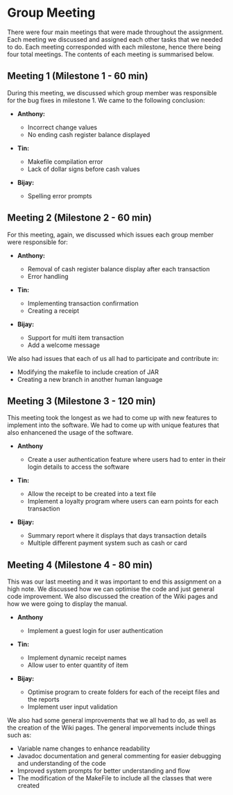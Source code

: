 
# Group Meeting 

There were four main meetings that were made throughout the assignment. Each meeting we discussed and assigned each other tasks that we needed to do. Each meeting corresponded with each milestone, hence there being four total meetings. The contents of each meeting is summarised below.

## Meeting 1 (Milestone 1 - 60 min)
During this meeting, we discussed which group member was responsible for the bug fixes in milestone 1. We came to the following conclusion:
  
* **Anthony:**
  * Incorrect change values
  * No ending cash register balance displayed

* **Tin:**
  * Makefile compilation error
  * Lack of dollar signs before cash values

* **Bijay:**
  * Spelling error prompts

## Meeting 2 (Milestone 2 - 60 min)
For this meeting, again, we discussed which issues each group member were responsible for:

* **Anthony:**
  * Removal of cash register balance display after each transaction
  * Error handling

* **Tin:**
  * Implementing transaction confirmation
  * Creating a receipt

* **Bijay:**
  * Support for multi item transaction
  * Add a welcome message

We also had issues that each of us all had to participate and contribute in:
* Modifying the makefile to include creation of JAR
* Creating a new branch in another human language

## Meeting 3 (Milestone 3 - 120 min)
This meeting took the longest as we had to come up with new features to implement into the software. We had to come up with unique features that also enhancened the usage of the software.

* **Anthony**
  * Create a user authentication feature where users had to enter in their login details to access the software

* **Tin:**
  * Allow the receipt to be created into a text file
  * Implement a loyalty program where users can earn points for each transaction

* **Bijay:**
  * Summary report where it displays that days transaction details
  * Multiple different payment system such as cash or card

## Meeting 4 (Milestone 4 - 80 min)
This was our last meeting and it was important to end this assignment on a high note. We discussed how we can optimise the code and just general code improvement. We also discussed the creation of the Wiki pages and how we were going to display the manual. 

* **Anthony**
  * Implement a guest login for user authentication

* **Tin:**
  * Implement dynamic receipt names
  * Allow user to enter quantity of item

* **Bijay:**
  * Optimise program to create folders for each of the receipt files and the reports
  * Implement user input validation

We also had some general improvements that we all had to do, as well as the creation of the Wiki pages. The general imporvements include things such as:
 * Variable name changes to enhance readability 
 * Javadoc documentation and general commenting for easier debugging and understanding of the code
 * Improved system prompts for better understanding and flow
 * The modification of the MakeFile to include all the classes that were created
